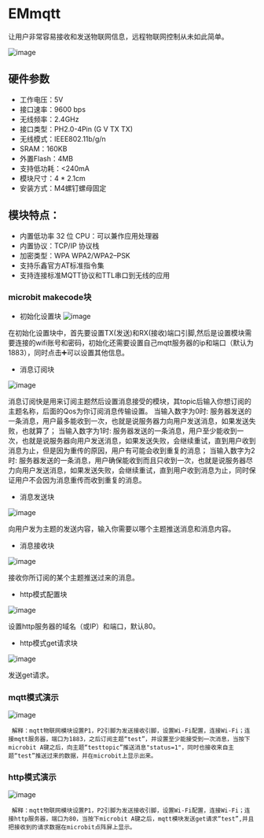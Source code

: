 # EMmqtt
让用户非常容易接收和发送物联网信息，远程物联网控制从未如此简单。

![image](image/index.png)

## 硬件参数

- 工作电压：5V
- 接口速率：9600 bps
- 无线频率：2.4GHz
- 接口类型：PH2.0-4Pin (G V TX TX)
- 无线模式：IEEE802.11b/g/n
- SRAM：160KB
- 外置Flash：4MB
- 支持低功耗：<240mA
- 模块尺寸：4 * 2.1cm
- 安装方式：M4螺钉螺母固定

## 模块特点：

- 内置低功率 32 位 CPU：可以兼作应用处理器
- 内置协议：TCP/IP 协议栈
- 加密类型：WPA WPA2/WPA2–PSK
- 支持乐鑫官方AT标准指令集
- 支持连接标准MQTT协议和TTL串口到无线的应用


### microbit makecode块
- 初始化设置块
![image](image/init.png)

 在初始化设置块中，首先要设置TX(发送)和RX(接收)端口引脚,然后是设置模块需要连接的wifi账号和密码，初始化还需要设置自己mqtt服务器的ip和端口（默认为1883），同时点击➕可以设置其他信息。

- 消息订阅块

![image](image/sub.png)

消息订阅快是用来订阅主题然后设置消息接受的模块，其topic后输入你想订阅的主题名称，后面的Qos为你订阅消息传输设置。
当输入数字为0时: 服务器发送的一条消息，用户最多能收到一次，也就是说服务器力向用户发送消息，如果发送失败，也就算了；
当输入数字为1时: 服务器发送的一条消息，用户至少能收到一次，也就是说服务器向用户发送消息，如果发送失败，会继续重试，直到用户收到消息为止，但是因为重传的原因，用户有可能会收到重复的消息；
当输入数字为2时: 服务器发送的一条消息，用户确保能收到而且只收到一次，也就是说服务器尽力向用户发送消息，如果发送失败，会继续重试，直到用户收到消息为止，同时保证用户不会因为消息重传而收到重复的消息。
  
- 消息发送块
  
![image](image/pub.png)

向用户发为主题的发送内容，输入你需要以哪个主题推送消息和消息内容。

- 消息接收块
  
![image](image/rec.png)

接收你所订阅的某个主题推送过来的消息。

- http模式配置块
  
![image](image/http.png)

设置http服务器的域名（或IP）和端口，默认80。

- http模式get请求块
  
![image](image/get_method.png)

发送get请求。


### mqtt模式演示

![image](image/last.png)

     解释：mqtt物联网模块设置P1，P2引脚为发送接收引脚，设置Wi-Fi配置，连接Wi-Fi；连接mqtt服务器，端口为1883，之后订阅主题“test”，并设置至少能接受到一次消息，当按下microbit A键之后，向主题“testtopic”推送消息"status=1"，同时也接收来自主题“test”推送过来的数据，并在microbit上显示出来。

### http模式演示

![image](image/http_example.png)

     解释：mqtt物联网模块设置P1，P2引脚为发送接收引脚，设置Wi-Fi配置，连接Wi-Fi；连接http服务器，端口为80，当按下microbit A键之后，mqtt模块发送get请求“test”,并且把接收到的请求数据在microbit点阵屏上显示。
